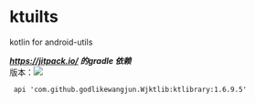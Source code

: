 # ktuilts
kotlin for android-utils

***https://jitpack.io/ 的gradle 依赖***<br>
版本：[![](https://jitpack.io/v/godlikewangjun/Wjktlib.svg)](https://jitpack.io/#godlikewangjun/Wjktlib)
```
 api 'com.github.godlikewangjun.Wjktlib:ktlibrary:1.6.9.5'
```
